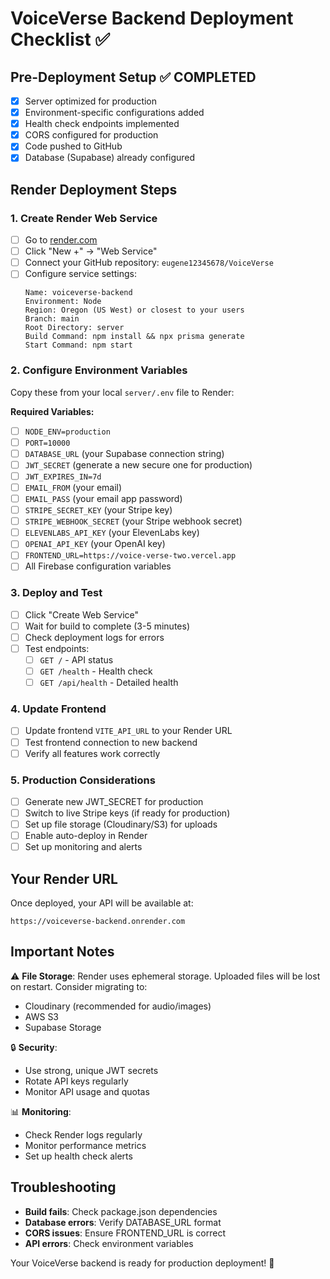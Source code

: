 # VoiceVerse Backend Deployment Checklist ✅

## Pre-Deployment Setup ✅ COMPLETED
- [x] Server optimized for production
- [x] Environment-specific configurations added
- [x] Health check endpoints implemented
- [x] CORS configured for production
- [x] Code pushed to GitHub
- [x] Database (Supabase) already configured

## Render Deployment Steps

### 1. Create Render Web Service
- [ ] Go to [render.com](https://render.com)
- [ ] Click "New +" → "Web Service"
- [ ] Connect your GitHub repository: `eugene12345678/VoiceVerse`
- [ ] Configure service settings:
  ```
  Name: voiceverse-backend
  Environment: Node
  Region: Oregon (US West) or closest to your users
  Branch: main
  Root Directory: server
  Build Command: npm install && npx prisma generate
  Start Command: npm start
  ```

### 2. Configure Environment Variables
Copy these from your local `server/.env` file to Render:

**Required Variables:**
- [ ] `NODE_ENV=production`
- [ ] `PORT=10000`
- [ ] `DATABASE_URL` (your Supabase connection string)
- [ ] `JWT_SECRET` (generate a new secure one for production)
- [ ] `JWT_EXPIRES_IN=7d`
- [ ] `EMAIL_FROM` (your email)
- [ ] `EMAIL_PASS` (your email app password)
- [ ] `STRIPE_SECRET_KEY` (your Stripe key)
- [ ] `STRIPE_WEBHOOK_SECRET` (your Stripe webhook secret)
- [ ] `ELEVENLABS_API_KEY` (your ElevenLabs key)
- [ ] `OPENAI_API_KEY` (your OpenAI key)
- [ ] `FRONTEND_URL=https://voice-verse-two.vercel.app`
- [ ] All Firebase configuration variables

### 3. Deploy and Test
- [ ] Click "Create Web Service"
- [ ] Wait for build to complete (3-5 minutes)
- [ ] Check deployment logs for errors
- [ ] Test endpoints:
  - [ ] `GET /` - API status
  - [ ] `GET /health` - Health check
  - [ ] `GET /api/health` - Detailed health

### 4. Update Frontend
- [ ] Update frontend `VITE_API_URL` to your Render URL
- [ ] Test frontend connection to new backend
- [ ] Verify all features work correctly

### 5. Production Considerations
- [ ] Generate new JWT_SECRET for production
- [ ] Switch to live Stripe keys (if ready for production)
- [ ] Set up file storage (Cloudinary/S3) for uploads
- [ ] Enable auto-deploy in Render
- [ ] Set up monitoring and alerts

## Your Render URL
Once deployed, your API will be available at:
```
https://voiceverse-backend.onrender.com
```

## Important Notes
⚠️ **File Storage**: Render uses ephemeral storage. Uploaded files will be lost on restart. Consider migrating to:
- Cloudinary (recommended for audio/images)
- AWS S3
- Supabase Storage

🔒 **Security**: 
- Use strong, unique JWT secrets
- Rotate API keys regularly
- Monitor API usage and quotas

📊 **Monitoring**:
- Check Render logs regularly
- Monitor performance metrics
- Set up health check alerts

## Troubleshooting
- **Build fails**: Check package.json dependencies
- **Database errors**: Verify DATABASE_URL format
- **CORS issues**: Ensure FRONTEND_URL is correct
- **API errors**: Check environment variables

Your VoiceVerse backend is ready for production deployment! 🚀